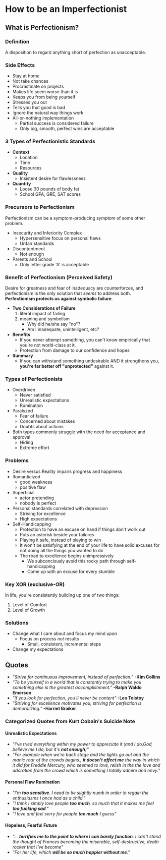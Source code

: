 # How to be an Imperfectionist

## What is Perfectionism?
### Definition
A disposition to regard anything short of perfection as unacceptable.

### Side Effects
* Stay at home
* Not take chances
* Procrastinate on projects
* Makes life seem worse than it is
* Keeps you from being yourself
* Stresses you out
* Tells you that good is bad
* Ignore the natural way things work
* All-or-nothing implementation
    * Partial success is considered failure
    * Only big, smooth, perfect wins are acceptable

### 3 Types of Perfectionistic Standards
* **Context**
    * Location
    * Time
    * Resources
* **Quality**
    * Insistent desire for flawlessness
* **Quantity**
    * Loose 30 pounds of body fat
    * School GPA, GRE, SAT scores

### Precursors to Perfectionism
Perfectionism can be a symptom-producing symptom of some other problem.
* Insecurity and Inferiority Complex
    * Hypersensitive focus on personal flaws
    * Unfair standards
* Discontentment
    * Not enough
* Parents and School
    * Only letter grade 'A' is acceptable

### Benefit of Perfectionism (Perceived Safety)
Desire for greatness and fear of inadequacy are counterforces, and perfectionism
is the only solution that *seems* to address both.  **Perfectionism protects us against symbolic failure**:
* **Two Considerations of Failure**
    1. literal impact of failing
    2. meaning and symbolism
        * Why did he/she say "no"?
        * Am I inadequate, unintelligent, etc?
* **Benefits**
    * If you never attempt something, you can't know empirically that you're not world-class at it.
    * Protection from damage to our confidence and hopes
* **Summary**
    * If you can withstand something undesirable AND it strengthens you,
    **you're far better off "unprotected"** against it.
    
### Types of Perfectionists
* Overdriven
    * Never satisfied
    * Unrealistic expectations
    * Rumination
* Paralyzed
    * Fear of failure
    * Concerned about mistakes
    * Doubts about actions
* Both types commonly struggle with the need for acceptance and approval
    * Hiding
    * Extreme effort

### Problems
* Desire versus Reality impairs progress and happiness
* Romanticized
    * good weakness
    * positive flaw
* Superficial
    * actor pretending
    * nobody is perfect
* Personal standards correlated with depression
    * Striving for excellence
    * High expectations
* Self-Handicapping
    * Protection to have an excuse on hand if things don't work out
    * Puts an asterisk beside your failures
    * Playing it safe, instead of playing to win
    * It won't be satisfying at the end of your life
    to have solid excuses for not doing all the things you wanted to do
    * The road to excellence begins unimpressively
        * We subconciously avoid this rocky path through self-handicapping
        * Come up with an excuse for every stumble

### Key XOR (exclusive-OR)
In life, you're consistently building up one of two things:
1. Level of Comfort
2. Level of Growth

### Solutions
* Change what I care about and focus my mind upon
    * Focus on process *not* results
        * Small, consistent, incremental steps
* Change my expectations
    


## Quotes
* *"Strive for continuous improvement, instead of perfection."* **-Kim Collins**
* *"To be yourself in a world that is constantly trying to make you something else is the greatest accomplishment."* **-Ralph Waldo Emerson**
* *"If you look for perfection, you'll never be content"* **-Leo Tolstoy**
* *"Striving for excellence motivates you; striving for perfection is demoralizing."* **-Harriet Braiker**

### Categorized Quotes from Kurt Cobain's Suicide Note

#### Unrealistic Expectations
* *"I've tried everything within my power to appreciate it (and I do,God, believe me I do, but it's **not enough**)"*
* *"For example when we're back stage and the lights go out and the manic roar of the crowds begins., **it doesn't affect me** the way in which it did for Freddie Mercury, who seemed to love, relish in the the love and adoration from the crowd which is something I totally admire and envy."*

#### Personal Flaw Rumination
* *"I'm **too sensitive**. I need to be slightly numb in order to regain the enthusiasms I once had as a child."*
* *"I think I simply love people **too much**, so much that it makes me feel **too fucking sad**."*
* *"I love and feel sorry for people **too much** I guess"*

#### Hopeless, Fearful Future
* *"... **terrifies me to the point to where I can barely function**. I can't stand the thought of Frances becoming the miserable, self-destructive, death rocker that I've become"*
* *"For her life, which **will be so much happier without me**."*
